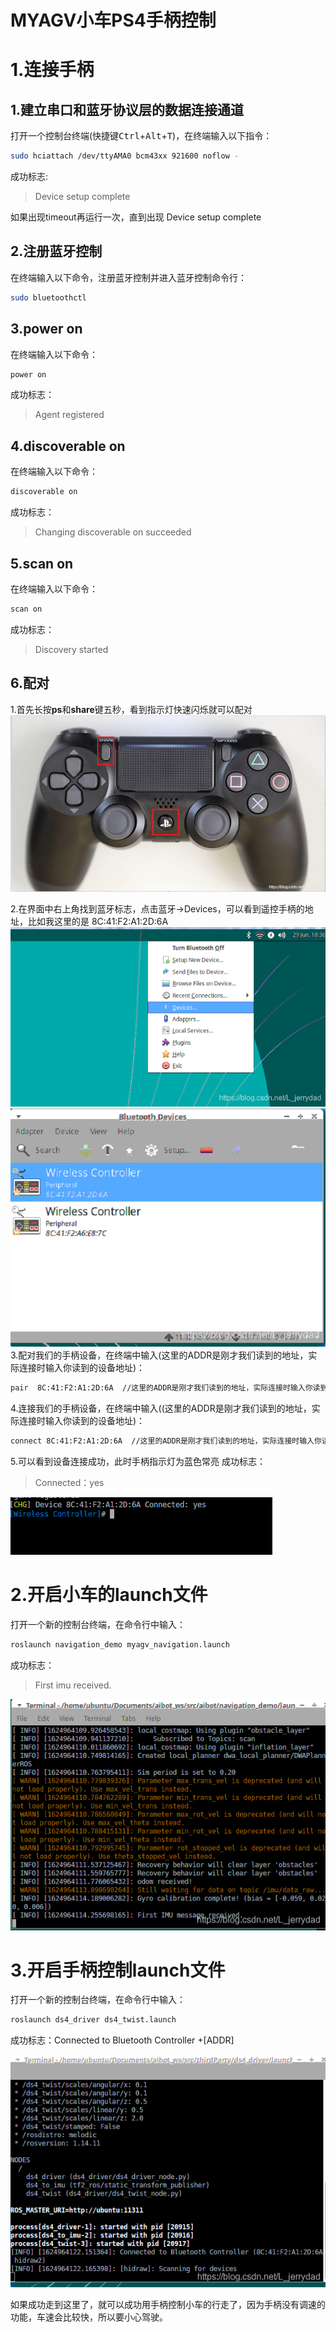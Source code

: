 ﻿# MYAGV小车PS4手柄控制

# 1.连接手柄

## 1.建立串口和蓝牙协议层的数据连接通道
打开一个控制台终端(快捷键<kbd>Ctrl</kbd>+<kbd>Alt</kbd>+<kbd>T</kbd>)，在终端输入以下指令：

```bash
sudo hciattach /dev/ttyAMA0 bcm43xx 921600 noflow -
```
成功标志: 

> Device setup complete

如果出现timeout再运行一次，直到出现 Device setup complete
## 2.注册蓝牙控制
在终端输入以下命令，注册蓝牙控制并进入蓝牙控制命令行：

```bash
sudo bluetoothctl
```
## 3.power on
在终端输入以下命令：

```bash
power on
```
成功标志：

> Agent registered

## 4.discoverable on
在终端输入以下命令：

```bash
discoverable on
```
成功标志：

> Changing discoverable on succeeded
## 5.scan on
在终端输入以下命令：

```c
scan on
```
成功标志：

> Discovery started
## 6.配对
1.首先长按**ps**和**share**键五秒，看到指示灯快速闪烁就可以配对
![手柄图片](./image/小车ps4手柄控制/手柄图片.png)

2.在界面中右上角找到蓝牙标志，点击蓝牙->Devices，可以看到遥控手柄的地址，比如我这里的是 8C:41:F2:A1:2D:6A
![蓝牙1](./image/小车ps4手柄控制/蓝牙1.png)
![蓝牙2](./image/小车ps4手柄控制/蓝牙2.png)
3.配对我们的手柄设备，在终端中输入(这里的ADDR是刚才我们读到的地址，实际连接时输入你读到的设备地址)：

```bash
pair  8C:41:F2:A1:2D:6A  //这里的ADDR是刚才我们读到的地址，实际连接时输入你读到的设备地址
```

4.连接我们的手柄设备，在终端中输入((这里的ADDR是刚才我们读到的地址，实际连接时输入你读到的设备地址)：

```bash
connect 8C:41:F2:A1:2D:6A  //这里的ADDR是刚才我们读到的地址，实际连接时输入你读到的设备地址**
```
5.可以看到设备连接成功，此时手柄指示灯为蓝色常亮
成功标志：

> Connected：yes

![蓝牙连接成功](./image/小车ps4手柄控制/蓝牙连接成功.png)
# 2.开启小车的launch文件
打开一个新的控制台终端，在命令行中输入：

```bash
roslaunch navigation_demo myagv_navigation.launch
```
成功标志：

> First imu received.

![开启小车launch终端](./image/小车ps4手柄控制/开启launch终端.png)

# 3.开启手柄控制launch文件

打开一个新的控制台终端，在命令行中输入：

```bash
roslaunch ds4_driver ds4_twist.launch
```
成功标志：Connected to Bluetooth Controller +[ADDR] 

![开启蓝牙launch终端](./image/小车ps4手柄控制/开启蓝牙launch终端.png)

如果成功走到这里了，就可以成功用手柄控制小车的行走了，因为手柄没有调速的功能，车速会比较快，所以要小心驾驶。
